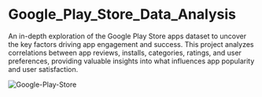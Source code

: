 # Google_Play_Store_Data_Analysis
An in-depth exploration of the Google Play Store apps dataset to uncover the key factors driving app engagement and success. This project analyzes correlations between app reviews, installs, categories, ratings, and user preferences, providing valuable insights into what influences app popularity and user satisfaction. 

![Google-Play-Store](https://github.com/user-attachments/assets/eb5c7ab4-b0c7-48e5-b906-9768058113a2)
